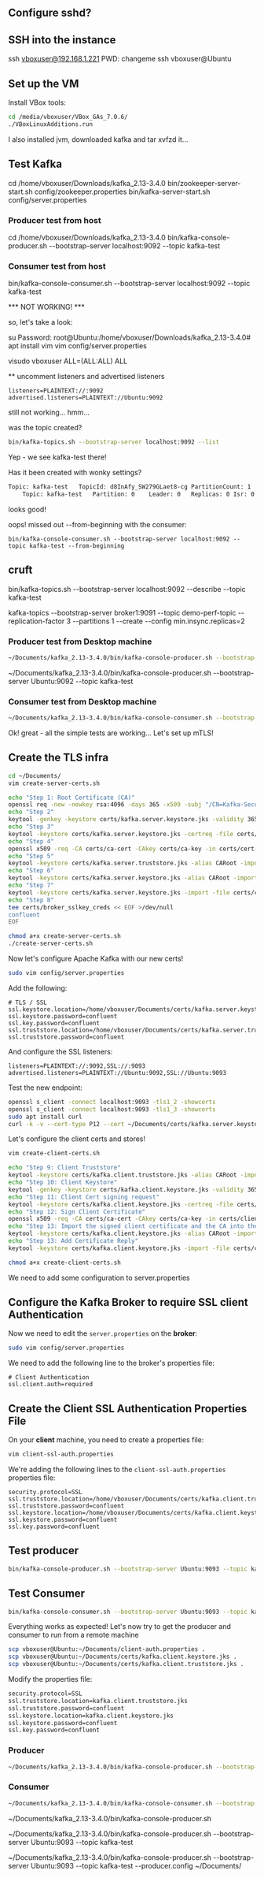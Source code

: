 
## Configure sshd?

## SSH into the instance

ssh vboxuser@192.168.1.221
PWD: changeme
ssh vboxuser@Ubuntu

## Set up the VM

Install VBox tools:

```bash
cd /media/vboxuser/VBox_GAs_7.0.6/
./VBoxLinuxAdditions.run
```

I also installed jvm, downloaded kafka and tar xvfzd it...

## Test Kafka

cd /home/vboxuser/Downloads/kafka_2.13-3.4.0
bin/zookeeper-server-start.sh config/zookeeper.properties
bin/kafka-server-start.sh config/server.properties

### Producer test from host

cd /home/vboxuser/Downloads/kafka_2.13-3.4.0
bin/kafka-console-producer.sh --bootstrap-server localhost:9092 --topic kafka-test

### Consumer test from host

bin/kafka-console-consumer.sh --bootstrap-server localhost:9092 --topic kafka-test

*** NOT WORKING! ***

so, let's take a look:

su
Password:
root@Ubuntu:/home/vboxuser/Downloads/kafka_2.13-3.4.0# apt install vim
vim config/server.properties

visudo
vboxuser    ALL=(ALL:ALL) ALL

** uncomment listeners and advertised listeners

```properties
listeners=PLAINTEXT://:9092
advertised.listeners=PLAINTEXT://Ubuntu:9092
```

still not working... hmm...

was the topic created?

```bash
bin/kafka-topics.sh --bootstrap-server localhost:9092 --list
```

Yep - we see kafka-test there! 

Has it been created with wonky settings?

```bash
Topic: kafka-test	TopicId: d8InAfy_SW279GLaet8-cg	PartitionCount: 1	ReplicationFactor: 1	Configs:
	Topic: kafka-test	Partition: 0	Leader: 0	Replicas: 0	Isr: 0
```

looks good!

oops! missed out --from-beginning with the consumer:

```
bin/kafka-console-consumer.sh --bootstrap-server localhost:9092 --topic kafka-test --from-beginning
```

## cruft

bin/kafka-topics.sh --bootstrap-server localhost:9092 --describe --topic kafka-test

kafka-topics --bootstrap-server broker1:9091 --topic demo-perf-topic --replication-factor 3 --partitions 1 --create --config min.insync.replicas=2



### Producer test from Desktop machine

```bash
~/Documents/kafka_2.13-3.4.0/bin/kafka-console-producer.sh --bootstrap-server 192.168.1.221:9092 --topic kafka-test
```
~/Documents/kafka_2.13-3.4.0/bin/kafka-console-producer.sh --bootstrap-server Ubuntu:9092 --topic kafka-test

### Consumer test from Desktop machine

```bash
~/Documents/kafka_2.13-3.4.0/bin/kafka-console-consumer.sh --bootstrap-server Ubuntu:9092 --topic kafka-test --from-beginning
```

Ok! great - all the simple tests are working... Let's set up mTLS!

## Create the TLS infra

```bash
cd ~/Documents/
vim create-server-certs.sh
```

```sh
echo "Step 1: Root Certificate (CA)"
openssl req -new -newkey rsa:4096 -days 365 -x509 -subj "/CN=Kafka-Security-CA" -keyout certs/ca-key -out certs/ca-cert -nodes
echo "Step 2"
keytool -genkey -keystore certs/kafka.server.keystore.jks -validity 365 -storepass confluent -keypass confluent -dname "CN=Ubuntu" -storetype pkcs12 -keyalg RSA
echo "Step 3"
keytool -keystore certs/kafka.server.keystore.jks -certreq -file certs/cert-file -storepass confluent -keypass confluent
echo "Step 4"
openssl x509 -req -CA certs/ca-cert -CAkey certs/ca-key -in certs/cert-file -out certs/cert-signed -days 365 -CAcreateserial -passin pass:confluent
echo "Step 5"
keytool -keystore certs/kafka.server.truststore.jks -alias CARoot -import -file certs/ca-cert -storepass confluent -keypass confluent -noprompt -keyalg RSA
echo "Step 6"
keytool -keystore certs/kafka.server.keystore.jks -alias CARoot -import -file certs/ca-cert -storepass confluent -keypass confluent -noprompt
echo "Step 7"
keytool -keystore certs/kafka.server.keystore.jks -import -file certs/cert-signed -storepass confluent -keypass confluent -noprompt
echo "Step 8"
tee certs/broker_sslkey_creds << EOF >/dev/null
confluent
EOF

```

```bash
chmod a+x create-server-certs.sh
./create-server-certs.sh
```

Now let's configure Apache Kafka with our new certs!

```bash
sudo vim config/server.properties
```

Add the following:

```properties
# TLS / SSL
ssl.keystore.location=/home/vboxuser/Documents/certs/kafka.server.keystore.jks
ssl.keystore.password=confluent
ssl.key.password=confluent
ssl.truststore.location=/home/vboxuser/Documents/certs/kafka.server.truststore.jks
ssl.truststore.password=confluent
```

And configure the SSL listeners:

```properties
listeners=PLAINTEXT://:9092,SSL://:9093
advertised.listeners=PLAINTEXT://Ubuntu:9092,SSL://Ubuntu:9093
```

Test the new endpoint:

```bash
openssl s_client -connect localhost:9093 -tls1_2 -showcerts
openssl s_client -connect localhost:9093 -tls1_3 -showcerts
sudo apt install curl
curl -k -v --cert-type P12 --cert ~/Documents/certs/kafka.server.keystore.jks:confluent https://localhost:9093
```

Let's configure the client certs and stores!

```bash
vim create-client-certs.sh
```

```sh
echo "Step 9: Client Truststore"
keytool -keystore certs/kafka.client.truststore.jks -alias CARoot -import -file certs/ca-cert -storepass confluent -keypass confluent -noprompt -keyalg RSA
echo "Step 10: Client Keystore"
keytool -genkey -keystore certs/kafka.client.keystore.jks -validity 365 -storepass confluent -keypass confluent -dname "CN=Ubuntu" -alias my-local-pc -storetype pkcs12 -keyalg RSA
echo "Step 11: Client Cert signing request"
keytool -keystore certs/kafka.client.keystore.jks -certreq -file certs/client-cert-sign-request -alias my-local-pc -storepass confluent -keypass confluent
echo "Step 12: Sign Client Certificate"
openssl x509 -req -CA certs/ca-cert -CAkey certs/ca-key -in certs/client-cert-sign-request -out certs/client-cert-signed -days 365 -CAcreateserial -passin pass:confluent
echo "Step 13: Import the signed client certificate and the CA into the keystore"
keytool -keystore certs/kafka.client.keystore.jks -alias CARoot -import -file certs/ca-cert -storepass confluent -keypass confluent -noprompt
echo "Step 13: Add Certificate Reply"
keytool -keystore certs/kafka.client.keystore.jks -import -file certs/client-cert-signed -alias my-local-pc -storepass confluent -keypass confluent -noprompt

```

```bash
chmod a+x create-client-certs.sh
```

We need to add some configuration to server.properties

## Configure the Kafka Broker to require SSL client Authentication

Now we need to edit the `server.properties` on the **broker**:

```bash
sudo vim config/server.properties
```

We need to add the following line to the broker's properties file:

```properties
# Client Authentication
ssl.client.auth=required
```

## Create the Client SSL Authentication Properties File

On your **client** machine, you need to create a properties file:

```bash
vim client-ssl-auth.properties
```

We're adding the following lines to the `client-ssl-auth.properties` properties file:

```properties
security.protocol=SSL
ssl.truststore.location=/home/vboxuser/Documents/certs/kafka.client.truststore.jks
ssl.truststore.password=confluent
ssl.keystore.location=/home/vboxuser/Documents/certs/kafka.client.keystore.jks
ssl.keystore.password=confluent
ssl.key.password=confluent
```

## Test producer

```bash
bin/kafka-console-producer.sh --bootstrap-server Ubuntu:9093 --topic kafka-test --producer.config ~/Documents/client-auth.properties
```

## Test Consumer

```bash
bin/kafka-console-consumer.sh --bootstrap-server Ubuntu:9093 --topic kafka-test --consumer.config ~/Documents/client-auth.properties --from-beginning
```

Everything works as expected!  Let's now try to get the producer and consumer to run from a remote machine

```bash
scp vboxuser@Ubuntu:~/Documents/client-auth.properties .
scp vboxuser@Ubuntu:~/Documents/certs/kafka.client.keystore.jks .
scp vboxuser@Ubuntu:~/Documents/certs/kafka.client.truststore.jks .
```

Modify the properties file:

```bash
security.protocol=SSL
ssl.truststore.location=kafka.client.truststore.jks
ssl.truststore.password=confluent
ssl.keystore.location=kafka.client.keystore.jks
ssl.keystore.password=confluent
ssl.key.password=confluent
```

### Producer

```bash
~/Documents/kafka_2.13-3.4.0/bin/kafka-console-producer.sh --bootstrap-server Ubuntu:9093 --topic kafka-test --producer.config client-auth.properties
```

### Consumer

```bash
~/Documents/kafka_2.13-3.4.0/bin/kafka-console-consumer.sh --bootstrap-server Ubuntu:9093 --topic kafka-test --consumer.config client-auth.properties --from-beginning
```


~/Documents/kafka_2.13-3.4.0/bin/kafka-console-producer.sh


~/Documents/kafka_2.13-3.4.0/bin/kafka-console-producer.sh --bootstrap-server Ubuntu:9093 --topic kafka-test

~/Documents/kafka_2.13-3.4.0/bin/kafka-console-producer.sh --bootstrap-server Ubuntu:9093 --topic kafka-test --producer.config ~/Documents/
